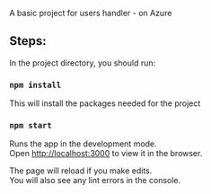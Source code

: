 A basic project for users handler - on Azure

## Steps:

In the project directory, you should run:

### `npm install`
This will install the packages needed for the project

### `npm start`

Runs the app in the development mode.<br />
Open [http://localhost:3000](http://localhost:3000) to view it in the browser.

The page will reload if you make edits.<br />
You will also see any lint errors in the console.

